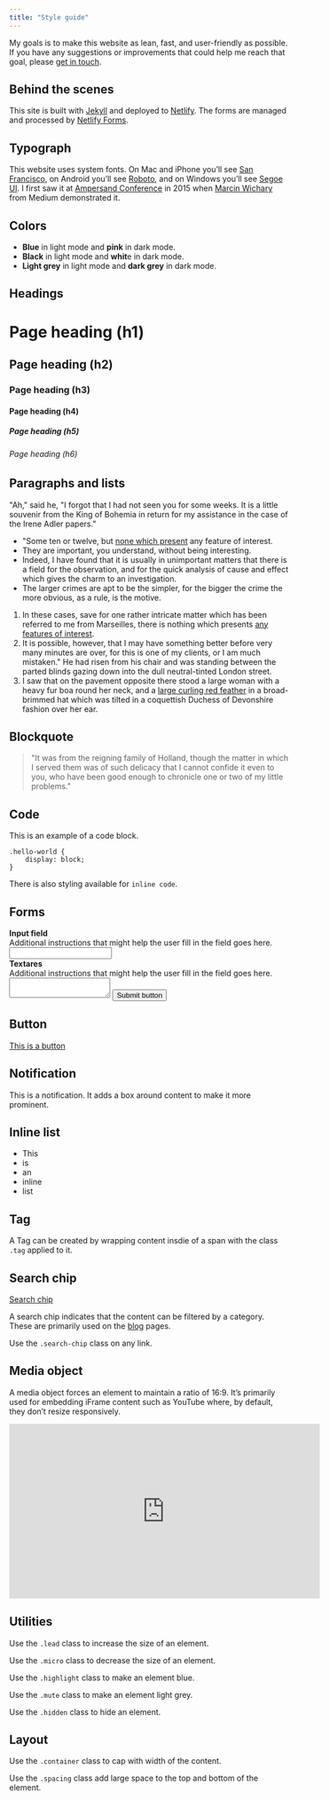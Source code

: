 ```yaml
---
title: "Style guide"
---
```


My goals is to make this website as lean, fast, and user-friendly as possible. If you have any suggestions or improvements that could help me reach that goal, please [get in touch](/contact/).

## Behind the scenes

This site is built with [Jekyll](https://jekyllrb.com/) and deployed to [Netlify](https://www.netlify.com/). The forms are managed and processed by [Netlify Forms](https://www.netlify.com/products/forms/).

## Typograph

This website uses system fonts. On Mac and iPhone you’ll see [San Francisco](https://developer.apple.com/fonts/), on Android you’ll see [Roboto](https://github.com/google/roboto), and on Windows you’ll see [Segoe UI](https://www.microsoft.com/typography/fonts/family.aspx?FID=331). I first saw it at [Ampersand Conference](http://2015.ampersandconf.com/) in 2015 when [Marcin Wichary](http://2015.ampersandconf.com/speakers#marcin) from Medium demonstrated it.

## Colors

<ul>
    <li class="highlight"><strong>Blue</strong> in light mode and <strong>pink</strong> in dark mode.</li>
    <li><strong>Black</strong> in light mode and <strong>whit</strong>e in dark mode.</li>
    <li class="mute"><strong>Light grey</strong> in light mode and <strong>dark grey</strong> in dark mode.</li>
</ul>

## Headings

# Page heading (h1)

## Page heading (h2)

### Page heading (h3)

#### Page heading (h4)

##### Page heading (h5)

###### Page heading (h6)

## Paragraphs and lists

"Ah," said he, "I forgot that I had not seen you for some weeks. It is a little souvenir from the King of Bohemia in return for my assistance in the case of the Irene Adler papers."

* "Some ten or twelve, but [none which present](#) any feature of interest.
* They are important, you understand, without being interesting.
* Indeed, I have found that it is usually in unimportant matters that there is a field for the observation, and for the quick analysis of cause and effect which gives the charm to an investigation.
* The larger crimes are apt to be the simpler, for the bigger the crime the more obvious, as a rule, is the motive.

1. In these cases, save for one rather intricate matter which has been referred to me from Marseilles, there is nothing which presents [any features of interest]().
2. It is possible, however, that I may have something better before very many minutes are over, for this is one of my clients, or I am much mistaken."
He had risen from his chair and was standing between the parted blinds gazing down into the dull neutral-tinted London street.
3. I saw that on the pavement opposite there stood a large woman with a heavy fur boa round her neck, and a [large curling red feather]() in a broad-brimmed hat which was tilted in a coquettish Duchess of Devonshire fashion over her ear.

## Blockquote

> "It was from the reigning family of Holland, though the matter in which I served them was of such delicacy that I cannot confide it even to you, who have been good enough to chronicle one or two of my little problems."

## Code

This is an example of a code block.

```
.hello-world {
    display: block;
}
```

There is also styling available for <code>inline code</code>.

## Forms

<form>
    <label>
        <div><strong>Input field</strong></div>
        <div class="micro">Additional instructions that might help the user fill in the field goes here.</div>
        <input>
    </label>
    <label>
        <div><strong>Textares</strong></div>
        <div class="micro">Additional instructions that might help the user fill in the field goes here.</div>
        <textarea></textarea>
    </label>
    <button>Submit button</button>
</form>

## Button

<a href="#" class="button">This is a button</a>

## Notification

<div class="notification">
    <p>This is a notification. It adds a box around content to make it more prominent.</p>
</div>

## Inline list

<ul class="inline-list">
    <li>This</li>
    <li>is</li>
    <li>an</li>
    <li>inline</li>
    <li>list</li>
</ul>

## Tag

A <span class="tag">Tag</span> can be created by wrapping content insdie of a span with the class <code>.tag</code> applied to it.

## Search chip

<a href="#" class="search-chip">Search chip</a>

A search chip indicates that the content can be filtered by a category. These are primarily used on the <a href="{{ site.url }}/blog/">blog</a> pages.

Use the <code>.search-chip</code> class on any link.

## Media object

A media object forces an element to maintain a ratio of 16:9. It’s primarily used for embedding iFrame content such as YouTube where, by default, they don’t resize responsively.

<iframe width="560" height="315" src="https://www.youtube.com/embed/2XX14tfsk4c" frameborder="0" allow="accelerometer; autoplay; encrypted-media; gyroscope; picture-in-picture" allowfullscreen></iframe>

## Utilities

<p class="lead">Use the <code>.lead</code> class to increase the size of an element.</p>

<p class="micro">Use the <code>.micro</code> class to decrease the size of an element.</p>

<p class="highlight">Use the <code>.highlight</code> class to make an element blue.</p>

<p class="mute">Use the <code>.mute</code> class to make an element light grey.</p>

<p>Use the <code>.hidden</code> class to hide an element.</p>

## Layout

<p>Use the <code>.container</code> class to cap with width of the content.</p>

<p>Use the <code>.spacing</code> class add large space to the top and bottom of the element.</p>